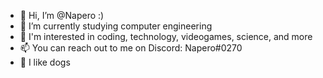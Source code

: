 - 👋 Hi, I’m @Napero :)
- 🌱 I’m currently studying computer engineering
- 👀 I'm interested in coding, technology, videogames, science, and more
- 📫 You can reach out to me on Discord: Napero#0270
- 🐶 I like dogs

<!---
Napero/Napero is a ✨ special ✨ repository because its `README.md` (this file) appears on your GitHub profile.
You can click the Preview link to take a look at your changes.
--->
